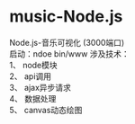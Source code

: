 # music-Node.js
Node.js-音乐可视化  (3000端口)<br>
启动：ndoe bin/www
涉及技术：<br>
1、 node模块 <br>
2、 api调用 <br>
3、 ajax异步请求 <br>
4、 数据处理 <br>
5、 canvas动态绘图 <br>
